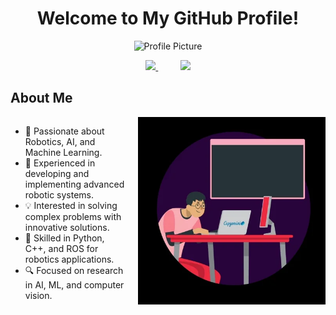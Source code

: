 <h1 align="center">Welcome to My GitHub Profile!</h1>

<p align="center">
  <img src="https://github.com/Mkondamu.png" alt="Profile Picture" width="150" height="150">
</p>

<p align="center">
  <a href="https://www.linkedin.com/in/your-linkedin-profile">
    <img src="https://img.shields.io/badge/Linkedin-%231DA1F2.svg?style=for-the-badge&logo=Linkedin&logoColor=white">
  </a>
  &nbsp;&nbsp;&nbsp;&nbsp;&nbsp;&nbsp;&nbsp;&nbsp;
  <a href="mailto:your-email@example.com">
    <img src="https://img.shields.io/badge/Email-D14836?style=for-the-badge&logo=gmail&logoColor=white">
  </a>
</p>

<h2>About Me</h2>

<div style="display: flex; align-items: flex-start;">
  <div style="flex: 1;">
    <ul>
      <li>🔬 Passionate about Robotics, AI, and Machine Learning.</li>
      <li>🤖 Experienced in developing and implementing advanced robotic systems.</li>
      <li>💡 Interested in solving complex problems with innovative solutions.</li>
      <li>🌟 Skilled in Python, C++, and ROS for robotics applications.</li>
      <li>🔍 Focused on research in AI, ML, and computer vision.</li>
    </ul>
  </div>
  <div style="flex: 0 0 auto; margin-left: 20px;">
    <img src="https://github.com/Mkondamu/Mkondamu/blob/main/giphy.webp" alt="Coding Gif" width="300" style="display: block;">
  </div>
</div>
